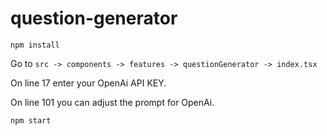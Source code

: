 # question-generator

`npm install`

Go to `src -> components -> features -> questionGenerator -> index.tsx`

On line 17 enter your OpenAi API KEY.

On line 101 you can adjust the prompt for OpenAi.

`npm start`
